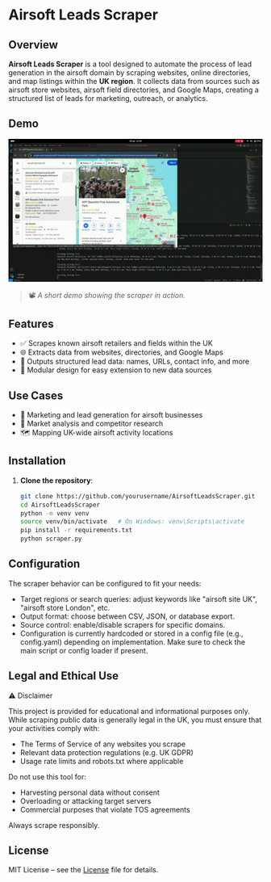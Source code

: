 # Airsoft Leads Scraper

## Overview

**Airsoft Leads Scraper** is a tool designed to automate the process of lead generation in the airsoft domain by scraping websites, online directories, and map listings within the **UK region**. It collects data from sources such as airsoft store websites, airsoft field directories, and Google Maps, creating a structured list of leads for marketing, outreach, or analytics.

## Demo

![Scraper Demo](assets/demo.gif)

> 📽️ _A short demo showing the scraper in action._

## Features

- ✅ Scrapes known airsoft retailers and fields within the UK  
- 🌐 Extracts data from websites, directories, and Google Maps  
- 📄 Outputs structured lead data: names, URLs, contact info, and more  
- 🔧 Modular design for easy extension to new data sources  

## Use Cases

- 📣 Marketing and lead generation for airsoft businesses  
- 🧭 Market analysis and competitor research  
- 🗺️ Mapping UK-wide airsoft activity locations  

## Installation

1. **Clone the repository**:
   ```bash
   git clone https://github.com/yourusername/AirsoftLeadsScraper.git
   cd AirsoftLeadsScraper
   python -m venv venv
   source venv/bin/activate   # On Windows: venv\Scripts\activate
   pip install -r requirements.txt
   python scraper.py

## Configuration
The scraper behavior can be configured to fit your needs:

- Target regions or search queries: adjust keywords like "airsoft site UK", "airsoft store London", etc.
- Output format: choose between CSV, JSON, or database export.
- Source control: enable/disable scrapers for specific domains.
- Configuration is currently hardcoded or stored in a config file (e.g., config.yaml) depending on implementation. Make sure to check the main script or config loader if present.

## Legal and Ethical Use
⚠️ Disclaimer

This project is provided for educational and informational purposes only. While scraping public data is generally legal in the UK, you must ensure that your activities comply with:
- The Terms of Service of any websites you scrape
- Relevant data protection regulations (e.g. UK GDPR)
- Usage rate limits and robots.txt where applicable

Do not use this tool for:
- Harvesting personal data without consent
- Overloading or attacking target servers
- Commercial purposes that violate TOS agreements

Always scrape responsibly.


## License
MIT License – see the [License](./LICENSE) file for details.
